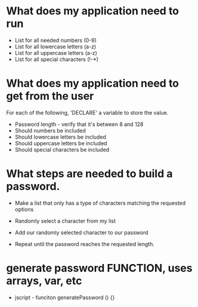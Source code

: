# What does my application need to run

- List for all needed numbers (0-9)
- List for all lowercase letters (a-z)
- List for all uppercase letters (a-z)
- List for all special characters (!-*)

# What does my application need to get from the user

For each of the following, 'DECLARE' a variable to store the value.

- Password length - verify that it's between 8 and 128
- Should numbers be included
- Should lowercase letters be included
- Should uppercase letters be included
- Should special characters be included

# What steps are needed to build a password.

- Make a list that only has a type of characters matching the requested options

- Randomly select a character from my list

- Add our randomly selected character to our password

- Repeat until the password reaches the requested length.


# generate password FUNCTION, uses arrays, var, etc
- jscript - funciton generatePassword () {}



